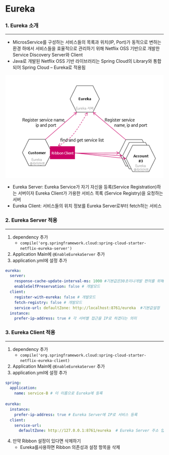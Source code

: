 # Eureka


### 1. Eureka 소개

___

- MicrosService를 구성하는 서비스들의 목록과 위치(IP, Port)가 동적으로 변하는 환경 하에서 서비스들을 효율적으로 관리하기 위해 Netflix OSS 기반으로 개발한 Service Discovery Server와 Client
- Java로 개발된 Netflix OSS 기반 라이브러리는 Spring Cloud의 Library와 통합되어 Spring Cloud – Eureka로 적용됨

![Eureka](/Img/Eureka.png)

- Eureka Server: Eureka Service가 자기 자신을 등록(Service Registration)하는 서버이자 Eureka Client가 가용한 서비스 목록 (Service Registry)을 요청하는 서버
- Eureka Client: 서비스들의 위치 정보를 Eureka Server로부터 fetch하는 서비스



### 2. Eureka Server 적용

___

1. dependency 추가 
   - `compile('org.springframework.cloud:spring-cloud-starter-netflix-eureka-server')`
2. Application Main에 `@EnableEurekaServer` 추가
3. application.yml에 설정 추가

```yaml
eureka:
  server: 
	response-cache-update-interval-ms: 1000 #기본값은30초이나개발 편의를 위해 1초로 설정 
	enableSelfPreservation: false # 개발모드 
  client: 
  	register-with-eureka: false # 개발모드 
  	fetch-registry: false # 개발모드
  	service-url: defaultZone: http://localhost:8761/eureka  #기본값설정
  instance: 
  	prefer-ip-address: true # 각 서버별 접근을 IP로 하겠다는 의미
```





### 3. Eureka Client 적용

___

1. dependency 추가 
   - `compile('org.springframework.cloud:spring-cloud-starter-netflix-eureka-client)`
2. Application Main에 `@EnableEurekaServer` 추가
3. application.yml에 설정 추가

```yaml
spring: 
  application: 
  	name: service-B # 이 이름으로 Eureka에 등록
  	
eureka:
  instance: 
  	prefer-ip-address: true # Eureka Server에 IP로 서비스 등록
  client:
  	service-url:
  	  defaultZone: http://127.0.0.1:8761/eureka  # Eureka Server 주소 입력
```

4. 만약 Ribbon 설정이 있다면 삭제하기
   - Eureka를사용하면 Ribbon 의존성과 설정 항목을 삭제
